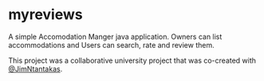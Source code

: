 # myreviews
A simple Accomodation Manger java application. Owners can list accommodations and Users can search, rate and review them.

This project was a collaborative university project that was co-created with [@JimNtantakas](https://github.com/JimNtantakas).
